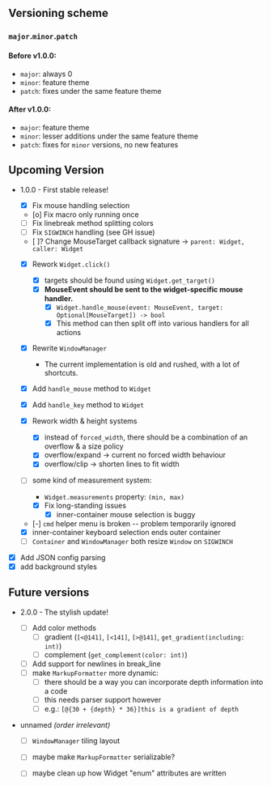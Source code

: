 ## Versioning scheme

### `major`.`minor`.`patch`

#### Before v1.0.0:

- `major`: always 0
- `minor`: feature theme
- `patch`: fixes under the same feature theme

#### After v1.0.0:

- `major`: feature theme
- `minor`: lesser additions under the same feature theme
- `patch`: fixes for `minor` versions, no new features

## Upcoming Version

- 1.0.0 - First stable release!

  - [x] Fix mouse handling selection
  - [o] Fix macro only running once
  - [ ] Fix linebreak method splitting colors
  - [ ] Fix `SIGWINCH` handling (see GH issue)
  - [ ]? Change MouseTarget callback signature -> `parent: Widget, caller: Widget`

  - [x] Rework `Widget.click()`

    - [x] targets should be found using `Widget.get_target()`
    - [x] **MouseEvent should be sent to the widget-specific mouse handler.**
      - [x] `Widget.handle_mouse(event: MouseEvent, target: Optional[MouseTarget]) -> bool`
      - [x] This method can then split off into various handlers for all actions

  - [x] Rewrite `WindowManager`

    - The current implementation is old and rushed, with a lot of shortcuts.

  - [x] Add `handle_mouse` method to `Widget`
  - [x] Add `handle_key` method to `Widget`

  - [x] Rework width & height systems
    - [x] instead of `forced_width`, there should be a combination of an overflow & a size policy
    - [x] overflow/expand -> current no forced width behaviour
    - [x] overflow/clip -> shorten lines to fit width

  * [ ] some kind of measurement system:

    - `Widget.measurements` property: `(min, max)`

    * [x] Fix long-standing issues
      - [x] inner-container mouse selection is buggy

  * [-] `cmd` helper menu is broken -- problem temporarily ignored
  * [x] inner-container keyboard selection ends outer container
  * [ ] `Container` and `WindowManager` both resize `Window` on `SIGWINCH`

* [x] Add JSON config parsing
* [x] add background styles

## Future versions

- 2.0.0 - The stylish update!

  - [ ] Add color methods
    - [ ] gradient (`[<@141]`, `[<141]`, `[>@141]`, `get_gradient(including: int)`)
    - [ ] complement (`get_complement(color: int)`)

  * [ ] Add support for newlines in break_line

  - [ ] make `MarkupFormatter` more dynamic:
    - [ ] there should be a way you can incorporate depth information into a code
    - [ ] this needs parser support however
    - [ ] e.g.: `[@{30 + {depth} * 36}]this is a gradient of depth`

- unnamed _(order irrelevant)_

  - [ ] `WindowManager` tiling layout

  * [ ] maybe make `MarkupFormatter` serializable?

  * [ ] maybe clean up how Widget "enum" attributes are written
